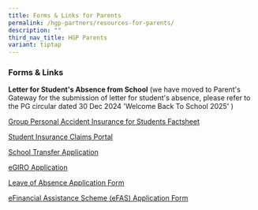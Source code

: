 ```yaml
---
title: Forms & Links for Parents
permalink: /hgp-partners/resources-for-parents/
description: ""
third_nav_title: HGP Parents
variant: tiptap
---
```

<h3>Forms &amp; Links</h3>
<p><strong>Letter for Student's Absence from School</strong> (we have moved
to Parent's Gateway for the submission of letter for student's absence,
please refer to the PG circular dated 30 Dec 2024 'Welcome Back To School
2025' )</p>
<p><a href="https://go.gov.sg/gpaproductsheet2023" rel="noopener noreferrer nofollow" target="_blank">Group Personal Accident Insurance for Students Factsheet</a>
</p>
<p><a href="https://studentgpa.incomegroupins.com.sg/#/" rel="noopener noreferrer nofollow" target="_blank">Student Insurance Claims Portal</a>
</p>
<p><a href="https://form.gov.sg/641d41fe87c4320012288ba0" rel="noopener noreferrer nofollow" target="_blank">School Transfer Application</a>
</p>
<p><a href="https://www.moe.gov.sg/financial-matters/fees/egiro" rel="noopener noreferrer nofollow" target="_blank">eGIRO Application</a>
</p>
<p><a href="https://form.gov.sg/64bdd91114532f0012895704" rel="noopener noreferrer nofollow" target="_blank">Leave of Absence Application Form</a>
</p>
<p><a href="https://form.gov.sg/64e2f8f73f582600139f54ac" rel="noopener noreferrer nofollow" target="_blank">eFinancial Assistance Scheme (eFAS) Application Form</a>
</p>